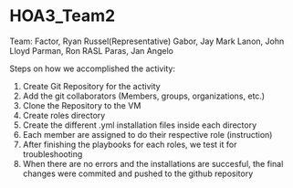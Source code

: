 # HOA3_Team2

Team: Factor, Ryan Russel(Representative)
      Gabor, Jay Mark
      Lanon, John Lloyd
      Parman, Ron RASL
      Paras, Jan Angelo

Steps on how we accomplished the activity:

1.  Create Git Repository for the activity
2.  Add the git collaborators (Members, groups, organizations, etc.)
3.  Clone the Repository to the VM
4.  Create roles directory
5.  Create the different .yml installation files inside each directory
6.  Each member are assigned to do their respective role (instruction)
9.  After finishing the playbooks for each roles, we test it for troubleshooting
10.  When there are no errors and the installations are succesful, the final changes were commited and pushed to the github repository
